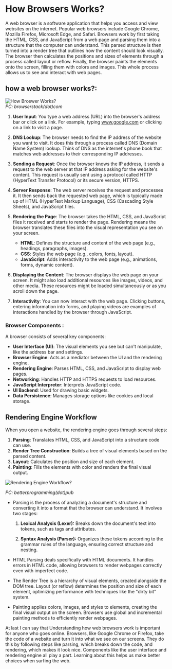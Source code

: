 ﻿
# How Browsers Works?

A web browser is a software application that helps you access and view websites on the internet. Popular web browsers include Google Chrome, Mozilla Firefox, Microsoft Edge, and Safari. Browsers work by first taking the HTML, CSS, and JavaScript from a web page and parsing them into a structure that the computer can understand. This parsed structure is then turned into a render tree that outlines how the content should look visually. The browser then calculates the positions and sizes of elements through a process called layout or reflow. Finally, the browser paints the elements onto the screen, filling them with colors and images. This whole process allows us to see and interact with web pages.


## how a web browser works?:


![How Broswer Works?](https://browserstack.wpenginepowered.com/wp-content/uploads/2023/06/How-does-a-Browser-Work.png)                 
*PC: browserstack(dot)com*

 1. **User Input**: 
 You type a web address (URL) into the browser's address bar or click on a link. For example, typing www.google.com or clicking on a link to visit a page.
    
2. **DNS Lookup**:
     The browser needs to find the IP address of the website you want to visit. It does this through a process called DNS (Domain Name System) lookup. Think of DNS as the internet's phone book that    matches web addresses to their corresponding IP addresses.

3. **Sending a Request**:
     Once the browser knows the IP address, it sends a request to the web server at that IP address asking for the website's content. This request is usually sent using a protocol called HTTP (HyperText Transfer Protocol) or its secure version, HTTPS.
    
4. **Server Response**:
      The web server receives the request and processes it. It then sends back the requested web page, which is typically made up of HTML (HyperText Markup Language), CSS (Cascading Style Sheets), and JavaScript files.
    
5. **Rendering the Page**:
      The browser takes the HTML, CSS, and JavaScript files it received and starts to render the page. Rendering means the browser translates these files into the visual representation you see on your screen.

   - **HTML**: Defines the structure and content of the web page (e.g., headings, paragraphs, images).
   - **CSS**: Styles the web page (e.g., colors, fonts, layout).
   - **JavaScript**: Adds interactivity to the web page (e.g., animations, forms, dynamic content).
    
7. **Displaying the Content**:
      The browser displays the web page on your screen. It might also load additional resources like images, videos, and other media.
    These resources might be loaded simultaneously or as you scroll down
    the page.
    
8. **Interactivity**:
      You can now interact with the web page. Clicking buttons, entering information into forms, and playing videos are examples of interactions handled by the browser through JavaScript.

### Browser Components :

A browser consists of several key components:

- **User Interface (UI)**: The visual elements you see but can't manipulate, like the address bar and settings.
- **Browser Engine**: Acts as a mediator between the UI and the rendering engine.
- **Rendering Engine**: Parses HTML, CSS, and JavaScript to display web pages.
- **Networking**: Handles HTTP and HTTPS requests to load resources.
- **JavaScript Interpreter**: Interprets JavaScript code.
- **UI Backend**: Used for drawing basic widgets.
- **Data Persistence**: Manages storage options like cookies and local storage.

## **Rendering Engine Workflow**

When you open a website, the rendering engine goes through several steps:

 1. **Parsing**: Translates HTML, CSS, and JavaScript into a structure code can use.
 2. **Render Tree Construction**: Builds a tree of visual elements based on the parsed content.
 3. **Layout**: Calculates the position and size of each element.
 4. **Painting**: Fills the elements with color and renders the final visual output.


![Rendering Engine Workflow?](https://miro.medium.com/v2/resize:fit:1400/1*3Imspi9H9gdXg92ofdR7wQ.png)

*PC: betterprogramming(dot)pub*



- Parsing is the process of analyzing a document's structure and converting it into a format that the browser can understand. It involves two stages:

    1.  **Lexical Analysis (Lexer):** Breaks down the document's text into tokens, such as tags and attributes.
    
    2.  **Syntax Analysis (Parser):** Organizes these tokens according to the grammar rules of the language, ensuring correct structure and nesting.
    

- HTML Parsing deals specifically with HTML documents. It handles errors in HTML code, allowing browsers to render webpages correctly even with imperfect code.

- The Render Tree is a hierarchy of visual elements, created alongside the DOM tree. Layout (or reflow) determines the position and size of each element, optimizing performance with techniques like the "dirty bit" system.

- Painting applies colors, images, and styles to elements, creating the final visual output on the screen. Browsers use global and incremental painting methods to efficiently render webpages.

  


At last I can say that Understanding how web browsers work is important for anyone who goes online. Browsers, like Google Chrome or Firefox, take the code of a website and turn it into what we see on our screens. They do this by following steps like parsing, which breaks down the code, and rendering, which makes it look nice. Components like the user interface and rendering engine all play a part. Learning about this helps us make better choices when surfing the web.
